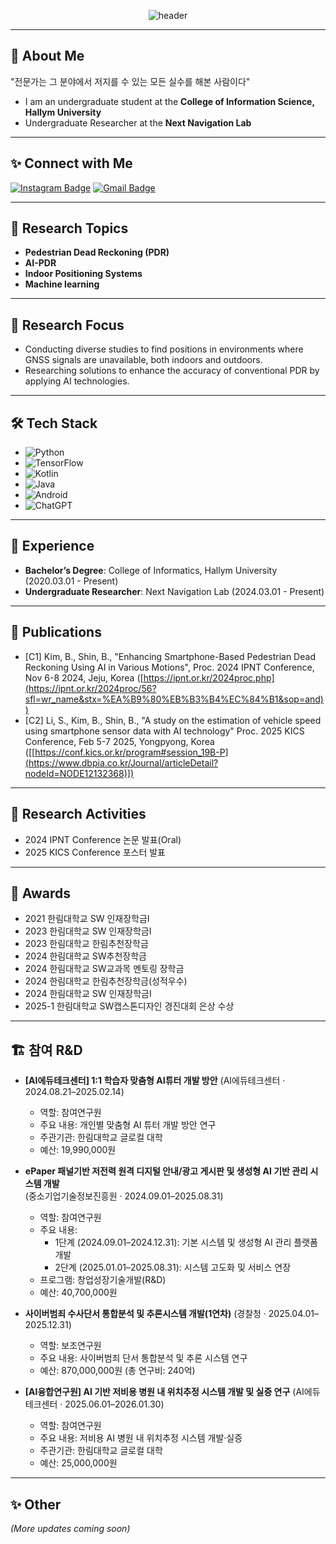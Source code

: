 <div align="center">

![header](https://capsule-render.vercel.app/api?type=waving&color=0:00b4d8,100:90e0ef&height=300&section=header&text=Welcome!😎&desc=Boseong%20Kim's%20Github&fontSize=90&descSize=30&fontColor=ffffff&fontAlignY=30&descAlignY=60)

</div>

---

## 👋 About Me
"전문가는 그 분야에서 저지를 수 있는 모든 실수를 해본 사람이다" <br>
- I am an undergraduate student at the **College of Information Science, Hallym University**
- Undergraduate Researcher at the **Next Navigation Lab**

---
## ✨ Connect with Me
[![Instagram Badge](https://img.shields.io/badge/Instagram-E4405F?style=for-the-badge&logo=instagram&logoColor=white)](https://www.instagram.com/bo_sta_/)
[![Gmail Badge](https://img.shields.io/badge/Gmail-D14836?style=for-the-badge&logo=gmail&logoColor=white)](mailto:kimbosung1217@gmail.com)

---

## 🔬 Research Topics
- **Pedestrian Dead Reckoning (PDR)**  
- **AI-PDR**  
- **Indoor Positioning Systems**
- **Machine learning**
---

## 📌 Research Focus
- Conducting diverse studies to find positions in environments where GNSS signals are unavailable, both indoors and outdoors.
- Researching solutions to enhance the accuracy of conventional PDR by applying AI technologies.

---

## 🛠️ Tech Stack
- ![Python](https://img.shields.io/badge/python-3670A0?style=for-the-badge&logo=python&logoColor=ffdd54)
- ![TensorFlow](https://img.shields.io/badge/TensorFlow-%23FF6F00.svg?style=for-the-badge&logo=TensorFlow&logoColor=white)
- ![Kotlin](https://img.shields.io/badge/kotlin-%237F52FF.svg?style=for-the-badge&logo=kotlin&logoColor=white)
- ![Java](https://img.shields.io/badge/java-%23ED8B00.svg?style=for-the-badge&logo=openjdk&logoColor=white)
- ![Android](https://img.shields.io/badge/Android-3DDC84?style=for-the-badge&logo=android&logoColor=white)
- ![ChatGPT](https://img.shields.io/badge/ChatGPT-412991?style=for-the-badge&logo=openai&logoColor=white)

---

## 💼 Experience
- **Bachelor’s Degree**: College of Informatics, Hallym University (2020.03.01 - Present)  
- **Undergraduate Researcher**: Next Navigation Lab (2024.03.01 - Present)  

---

## 📜 Publications
- [C1] Kim, B., Shin, B., "Enhancing Smartphone-Based Pedestrian Dead Reckoning Using AI in Various Motions", Proc. 2024 IPNT Conference, Nov 6-8 2024, Jeju, Korea ([https://ipnt.or.kr/2024proc.php](https://ipnt.or.kr/2024proc/56?sfl=wr_name&stx=%EA%B9%80%EB%B3%B4%EC%84%B1&sop=and))
- [C2] Li, S., Kim, B., Shin, B., "A study on the estimation of vehicle speed using smartphone sensor data with AI technology" Proc. 2025 KICS Conference, Feb 5-7 2025, Yongpyong, Korea ([[https://conf.kics.or.kr/program#session_19B-P](https://www.dbpia.co.kr/Journal/articleDetail?nodeId=NODE12132368)])

---

## 🚀 Research Activities
- 2024 IPNT Conference 논문 발표(Oral)
- 2025 KICS Conference 포스터 발표

---

## 🏅 Awards
- 2021 한림대학교 SW 인재장학금I 
- 2023 한림대학교 SW 인재장학금I 
- 2023 한림대학교 한림추천장학금
- 2024 한림대학교 SW추천장학금 
- 2024 한림대학교 SW교과목 멘토링 장학금
- 2024 한림대학교 한림추천장학금(성적우수)
- 2024 한림대학교 SW 인재장학금I
- 2025-1 한림대학교 SW캡스톤디자인 경진대회 은상 수상


---

## 🏗️ 참여 R&D 

- **[AI에듀테크센터] 1:1 학습자 맞춤형 AI튜터 개발 방안** (AI에듀테크센터 · 2024.08.21–2025.02.14)  
  - 역할: 참여연구원  
  - 주요 내용: 개인별 맞춤형 AI 튜터 개발 방안 연구  
  - 주관기관: 한림대학교 글로컬 대학  
  - 예산: 19,990,000원  

- **ePaper 패널기반 저전력 원격 디지털 안내/광고 게시판 및 생성형 AI 기반 관리 시스템 개발**  
  (중소기업기술정보진흥원 · 2024.09.01–2025.08.31)  
  - 역할: 참여연구원  
  - 주요 내용:  
    - 1단계 (2024.09.01–2024.12.31): 기본 시스템 및 생성형 AI 관리 플랫폼 개발  
    - 2단계 (2025.01.01–2025.08.31): 시스템 고도화 및 서비스 연장  
  - 프로그램: 창업성장기술개발(R&D)  
  - 예산: 40,700,000원  

- **사이버범죄 수사단서 통합분석 및 추론시스템 개발(1연차)** (경찰청 · 2025.04.01–2025.12.31)  
  - 역할: 보조연구원  
  - 주요 내용: 사이버범죄 단서 통합분석 및 추론 시스템 연구  
  - 예산: 870,000,000원 (총 연구비: 240억)

- **[AI융합연구원] AI 기반 저비용 병원 내 위치추정 시스템 개발 및 실증 연구** (AI에듀테크센터 · 2025.06.01–2026.01.30)  
  - 역할: 참여연구원  
  - 주요 내용: 저비용 AI 병원 내 위치추정 시스템 개발·실증  
  - 주관기관: 한림대학교 글로컬 대학  
  - 예산: 25,000,000원  

---


## ✨ Other
*(More updates coming soon)*  


